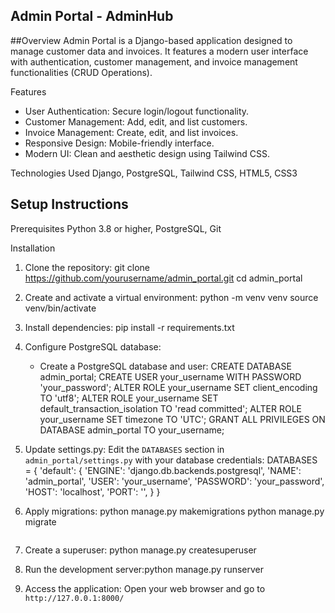 ## Admin Portal - AdminHub

##Overview
Admin Portal is a Django-based application designed to manage customer data and invoices. It features a modern user interface with authentication, customer management, and invoice management functionalities (CRUD Operations).

Features
- User Authentication: Secure login/logout functionality.
- Customer Management: Add, edit, and list customers.
- Invoice Management: Create, edit, and list invoices.
- Responsive Design: Mobile-friendly interface.
- Modern UI: Clean and aesthetic design using Tailwind CSS.

Technologies Used
 Django, PostgreSQL, Tailwind CSS, HTML5, CSS3

## Setup Instructions

Prerequisites
 Python 3.8 or higher, PostgreSQL, Git

Installation
1. Clone the repository:
    git clone https://github.com/yourusername/admin_portal.git
    cd admin_portal
   
3. Create and activate a virtual environment:
    python -m venv venv
    source venv/bin/activate
   
4. Install dependencies:
    pip install -r requirements.txt
   
5. Configure PostgreSQL database:
    - Create a PostgreSQL database and user:
    CREATE DATABASE admin_portal;
    CREATE USER your_username WITH PASSWORD 'your_password';
    ALTER ROLE your_username SET client_encoding TO 'utf8';
    ALTER ROLE your_username SET default_transaction_isolation TO 'read committed';
    ALTER ROLE your_username SET timezone TO 'UTC';
    GRANT ALL PRIVILEGES ON DATABASE admin_portal TO your_username;

6. Update settings.py:
   Edit the `DATABASES` section in `admin_portal/settings.py` with your database credentials:
    DATABASES = {
        'default': {
            'ENGINE': 'django.db.backends.postgresql',
            'NAME': 'admin_portal',
            'USER': 'your_username',
            'PASSWORD': 'your_password',
            'HOST': 'localhost',
            'PORT': '',
        }
    }

7. Apply migrations:
    python manage.py makemigrations
    python manage.py migrate
    ```

8. Create a superuser: python manage.py createsuperuser

9. Run the development server:python manage.py runserver

10. Access the application: Open your web browser and go to `http://127.0.0.1:8000/`
